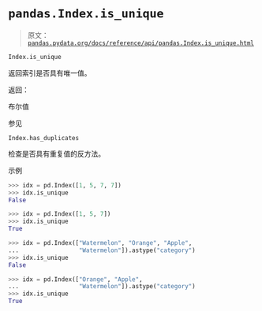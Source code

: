 # `pandas.Index.is_unique`

> 原文：[`pandas.pydata.org/docs/reference/api/pandas.Index.is_unique.html`](https://pandas.pydata.org/docs/reference/api/pandas.Index.is_unique.html)

```py
Index.is_unique
```

返回索引是否具有唯一值。

返回：

布尔值

参见

`Index.has_duplicates`

检查是否具有重复值的反方法。

示例

```py
>>> idx = pd.Index([1, 5, 7, 7])
>>> idx.is_unique
False 
```

```py
>>> idx = pd.Index([1, 5, 7])
>>> idx.is_unique
True 
```

```py
>>> idx = pd.Index(["Watermelon", "Orange", "Apple",
...                 "Watermelon"]).astype("category")
>>> idx.is_unique
False 
```

```py
>>> idx = pd.Index(["Orange", "Apple",
...                 "Watermelon"]).astype("category")
>>> idx.is_unique
True 
```
